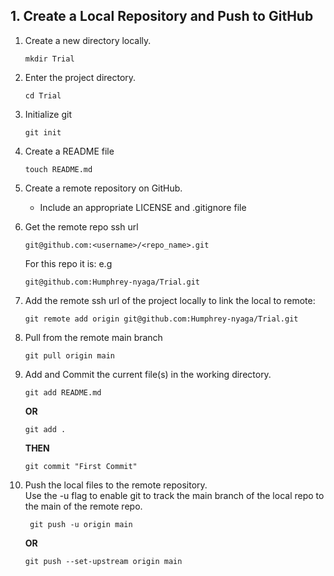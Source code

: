 ## 1. Create a Local Repository and Push  to GitHub

1. Create a new directory locally.   
    ```
    mkdir Trial
    ```
2. Enter the project directory.
   ```
   cd Trial
   ```

3. Initialize git
    ```
    git init
    ```
4. Create a README file
   
   ```
   touch README.md
   ```
5. Create a remote repository on GitHub.
    - Include an appropriate LICENSE and  .gitignore file

6. Get the remote repo ssh url  
    ``` 
    git@github.com:<username>/<repo_name>.git 
    ```
    For this repo it is:
    e.g
    ```
    git@github.com:Humphrey-nyaga/Trial.git 
    ```
7. Add the remote ssh url of the project locally to link the local to remote: 
    
     ```
    git remote add origin git@github.com:Humphrey-nyaga/Trial.git
    ```
8.  Pull from the remote main branch
    ```
    git pull origin main
    ```
9.  Add and Commit the current file(s)  in the working directory.

    ```
    git add README.md
    ```
    **OR**
    ```
    git add .
    ```
     **THEN**
     ```
     git commit "First Commit"
     ```
10. Push the local files to the remote repository.  
   Use the -u flag to enable git to track the main branch of the local repo to the main of the remote repo.

    ```
     git push -u origin main 
    ```
    **OR**

    ```
    git push --set-upstream origin main
    ```
